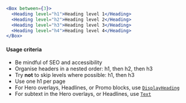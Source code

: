 ```jsx
<Box between={3}>
  <Heading level="h1">Heading level 1</Heading>
  <Heading level="h2">Heading level 2</Heading>
  <Heading level="h3">Heading level 3</Heading>
  <Heading level="h4">Heading level 4</Heading>
</Box>
```

#### Usage criteria

* Be mindful of SEO and accessibility
* Organise headers in a nested order: h1, then h2, then h3
* Try **not** to skip levels where possible: h1, then h3
* Use one h1 per page
* For Hero overlays, Headlines, or Promo blocks, use [`DisplayHeading`](#displayheading)
* For subtext in the Hero overlays, or Headlines, use [`Text`](#text)

